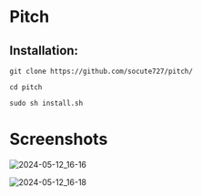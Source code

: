 # Pitch
## Installation:

`git clone https://github.com/socute727/pitch/`

`cd pitch`

`sudo sh install.sh`

# Screenshots

![2024-05-12_16-16](https://github.com/socute727/pitch/assets/152518983/43fb3804-e48d-4a29-8182-0c0e7bc8be6e)

![2024-05-12_16-18](https://github.com/socute727/pitch/assets/152518983/c04d6c8a-2c72-4739-8298-9d1930760a99)
